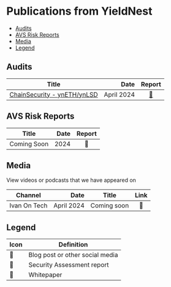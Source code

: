 # Publications from YieldNest

* [Audits](#audits)
* [AVS Risk Reports](#avs-risk-reports)
* [Media](#media)
* [Legend](#legend)

## Audits

| Title | Date | Report |
| ---| --: | :-: |
| [ChainSecurity - ynETH/ynLSD](audits/chainsecurity_yieldnest_protocol_audit.pdf) | April 2024 | [📄](audits/chainsecurity_yieldnest_protocol_audit.pdf) |

## AVS Risk Reports

| Title | Date | Report |
| ---| --: | :-: |
| Coming Soon | 2024 | 📄 |

## Media

View videos or podcasts that we have appeared on

| Channel | Date | Title | Link |
| ---| --: | :-: | :-: |
| Ivan On Tech | April 2024 | Coming soon | 💬 |


## Legend

| Icon | Definition |
| --- | --- |
| 💬 | Blog post or other social media |
| 📄 | Security Assessment report |
| 📰 | Whitepaper |
